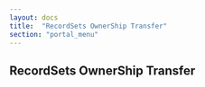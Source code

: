 ```yaml
---
layout: docs
title:  "RecordSets OwnerShip Transfer"
section: "portal_menu"
---
```

## RecordSets OwnerShip Transfer <a id="RecordSetsOwnerShipTransfer"></a>
